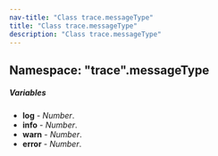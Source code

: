 ```yaml
---
nav-title: "Class trace.messageType"
title: "Class trace.messageType"
description: "Class trace.messageType"
---
```

## Namespace: "trace".messageType

##### Variables
 - **log** - _Number_.
 - **info** - _Number_.
 - **warn** - _Number_.
 - **error** - _Number_.